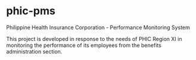 # phic-pms
Philippine Health Insurance Corporation - Performance Monitoring System

This project is developed in response to the needs of PHIC Region XI in monitoring the performance of its employees from the benefits administration section.
